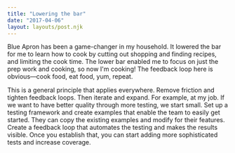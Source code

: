 ```yaml
---
title: "Lowering the bar"
date: "2017-04-06"
layout: layouts/post.njk
---
```


Blue Apron has been a game-changer in my household. It lowered the bar for me to learn how to cook by cutting out shopping and finding recipes, and limiting the cook time. The lower bar enabled me to focus on just the prep work and cooking, so now I'm cooking! The feedback loop here is obvious—cook food, eat food, yum, repeat.

This is a general principle that applies everywhere. Remove friction and tighten feedback loops. Then iterate and expand. For example, at my job. If we want to have better quality through more testing, we start small. Set up a testing framework and create examples that enable the team to easily get started. They can copy the existing examples and modify for their features. Create a feedback loop that automates the testing and makes the results visible. Once you establish that, you can start adding more sophisticated tests and increase coverage.
